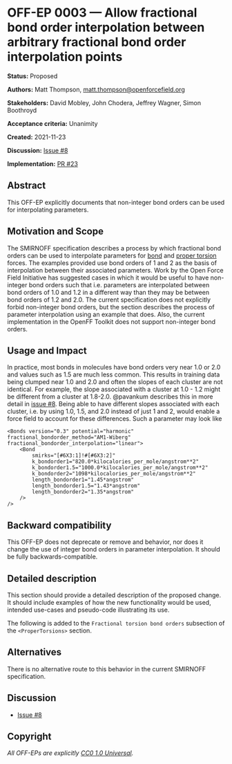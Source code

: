 # OFF-EP 0003 — Allow fractional bond order interpolation between arbitrary fractional bond order interpolation points

**Status:** Proposed

**Authors:** Matt Thompson, matt.thompson@openforcefield.org

**Stakeholders:** David Mobley, John Chodera, Jeffrey Wagner, Simon Boothroyd

**Acceptance criteria:** Unanimity

**Created:** 2021-11-23

**Discussion:** [Issue #8](https://github.com/openforcefield/standards/issues/8)

**Implementation:** [PR #23](https://github.com/openforcefield/standards/pull/23)

## Abstract

This OFF-EP explicitly documents that non-integer bond orders can be used for interpolating parameters.

## Motivation and Scope

The SMIRNOFF specification describes a process by which fractional bond orders can be used to
interpolate parameters for
[bond](https://openforcefield.github.io/standards/standards/smirnoff/#fractional-bond-orders) and
[proper
torsion](https://openforcefield.github.io/standards/standards/smirnoff/#fractional-torsion-bond-orders)
forces. The examples provided use bond orders of 1 and 2 as the basis of interpolation between
their associated parameters. Work by the Open Force Field Initiative has suggested cases in which it
would be useful to have non-integer bond orders such that i.e. parameters are interpolated between
bond orders of 1.0 and 1.2 in a different way than they may be between bond orders of 1.2 and 2.0.
The current specification does not explicitly forbid non-integer bond orders, but the section
describes the process of parameter interpolation using an example that does. Also, the current
implementation in the OpenFF Toolkit does not support non-integer bond orders.

## Usage and Impact

In practice, most bonds in molecules have bond orders very near 1.0 or 2.0 and values such as 1.5
are much less common. This results in training data being clumped near 1.0 and 2.0 and often the
slopes of each cluster are not identical. For example, the slope associated with a cluster at 1.0 -
1.2 might be different from a cluster at 1.8-2.0. @pavankum describes this in more detail in
[issue #8](https://github.com/openforcefield/standards/issues/8). Being able to have different
slopes associated with each cluster, i.e. by using 1.0, 1.5, and 2.0 instead of just 1 and 2, would
enable a force field to account for these differences. Such a parameter may look like

```
<Bonds version="0.3" potential="harmonic" fractional_bondorder_method="AM1-Wiberg" fractional_bondorder_interpolation="linear">
    <Bond
        smirks="[#6X3:1]!#[#6X3:2]"
        k_bondorder1="820.0*kilocalories_per_mole/angstrom**2"
        k_bondorder1.5="1000.0*kilocalories_per_mole/angstrom**2"
        k_bondorder2="1098*kilocalories_per_mole/angstrom**2"
        length_bondorder1="1.45*angstrom"
        length_bondorder1.5="1.43*angstrom"
        length_bondorder2="1.35*angstrom"
    />
/>
```

## Backward compatibility

This OFF-EP does not deprecate or remove and behavior, nor does it change the use of integer bond
orders in parameter interpolation. It should be fully backwards-compatible.

## Detailed description

This section should provide a detailed description of the proposed
change. It should include examples of how the new functionality would be
used, intended use-cases and pseudo-code illustrating its use.

The following is added to the `Fractional torsion bond orders` subsection of the
`<ProperTorsions>` section.

## Alternatives

There is no alternative route to this behavior in the current SMIRNOFF specification.

## Discussion

- [Issue #8](https://github.com/openforcefield/standards/issues/8)

## Copyright

*All OFF-EPs are explicitly [CC0 1.0 Universal](https://creativecommons.org/publicdomain/zero/1.0/).*
